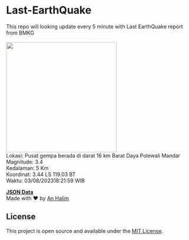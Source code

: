 # Last-EarthQuake
This repo will looking update every 5 minute with Last EarthQuake report from BMKG
<br>
<br>
<img src="https://static.bmkg.go.id/20230803182159.mmi.jpg" width="300"/>
<br>
Lokasi: Pusat gempa berada di darat 16 km Barat Daya Polewali Mandar <br>
Magnitude: 3.4 <br>
Kedalaman: 5 Km <br>
Koordinat: 3.44 LS 119.03 BT <br>
Waktu: 03/08/202318:21:59 WIB <br>

<a href="./data/data.json">**JSON Data**</a>
<br>
Made with ❤️ by <a href="https://github.com/an-halim">An Halim</a>
## License

This project is open source and available under the [MIT License](LICENSE).

